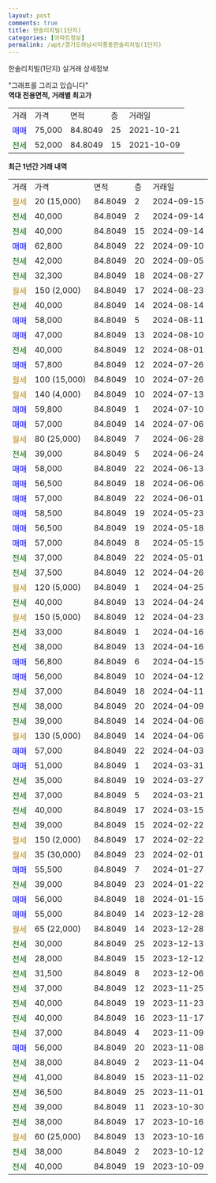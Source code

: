 ```yaml
---
layout: post
comments: true
title: 한솔리치빌(1단지)
categories: [아파트정보]
permalink: /apt/경기도하남시덕풍동한솔리치빌(1단지)
---
```


한솔리치빌(1단지) 실거래 상세정보

<script type="text/javascript">
  google.charts.load('current', {'packages':['line', 'corechart']});
  google.charts.setOnLoadCallback(drawChart);

  function drawChart() {
    var data = new google.visualization.DataTable();
    data.addColumn('date', '거래일');
    data.addColumn('number', "매매");
    data.addColumn('number', "전세");
    data.addColumn('number', "전매");

    data.addRows([[new Date(Date.parse("2024-09-15")), null, null, null], [new Date(Date.parse("2024-09-14")), null, 40000, null], [new Date(Date.parse("2024-09-14")), null, 40000, null], [new Date(Date.parse("2024-09-10")), 62800, null, null], [new Date(Date.parse("2024-09-05")), null, 42000, null], [new Date(Date.parse("2024-08-27")), null, 32300, null], [new Date(Date.parse("2024-08-23")), null, null, null], [new Date(Date.parse("2024-08-14")), null, 40000, null], [new Date(Date.parse("2024-08-11")), 58000, null, null], [new Date(Date.parse("2024-08-10")), 47000, null, null], [new Date(Date.parse("2024-08-01")), null, 40000, null], [new Date(Date.parse("2024-07-26")), 57800, null, null], [new Date(Date.parse("2024-07-26")), null, null, null], [new Date(Date.parse("2024-07-13")), null, null, null], [new Date(Date.parse("2024-07-10")), 59800, null, null], [new Date(Date.parse("2024-07-06")), 57000, null, null], [new Date(Date.parse("2024-06-28")), null, null, null], [new Date(Date.parse("2024-06-24")), null, 39000, null], [new Date(Date.parse("2024-06-13")), 58000, null, null], [new Date(Date.parse("2024-06-06")), 56500, null, null], [new Date(Date.parse("2024-06-01")), 57000, null, null], [new Date(Date.parse("2024-05-23")), 58500, null, null], [new Date(Date.parse("2024-05-18")), 56500, null, null], [new Date(Date.parse("2024-05-15")), 57000, null, null], [new Date(Date.parse("2024-05-01")), null, 37000, null], [new Date(Date.parse("2024-04-26")), null, 37500, null], [new Date(Date.parse("2024-04-25")), null, null, null], [new Date(Date.parse("2024-04-24")), null, 40000, null], [new Date(Date.parse("2024-04-23")), null, null, null], [new Date(Date.parse("2024-04-16")), null, 33000, null], [new Date(Date.parse("2024-04-16")), null, 38000, null], [new Date(Date.parse("2024-04-15")), 56800, null, null], [new Date(Date.parse("2024-04-12")), 56000, null, null], [new Date(Date.parse("2024-04-11")), null, 37000, null], [new Date(Date.parse("2024-04-09")), null, 38000, null], [new Date(Date.parse("2024-04-06")), null, 39000, null], [new Date(Date.parse("2024-04-06")), null, null, null], [new Date(Date.parse("2024-04-03")), 57000, null, null], [new Date(Date.parse("2024-03-31")), 51000, null, null], [new Date(Date.parse("2024-03-27")), null, 35000, null], [new Date(Date.parse("2024-03-21")), null, 37000, null], [new Date(Date.parse("2024-03-15")), null, 40000, null], [new Date(Date.parse("2024-02-22")), null, 39000, null], [new Date(Date.parse("2024-02-22")), null, null, null], [new Date(Date.parse("2024-02-01")), null, null, null], [new Date(Date.parse("2024-01-27")), 55500, null, null], [new Date(Date.parse("2024-01-22")), null, 39000, null], [new Date(Date.parse("2024-01-15")), 56000, null, null], [new Date(Date.parse("2023-12-28")), 55000, null, null], [new Date(Date.parse("2023-12-28")), null, null, null], [new Date(Date.parse("2023-12-13")), null, 30000, null], [new Date(Date.parse("2023-12-12")), null, 28000, null], [new Date(Date.parse("2023-12-06")), null, 31500, null], [new Date(Date.parse("2023-11-25")), null, 37000, null], [new Date(Date.parse("2023-11-23")), null, 40000, null], [new Date(Date.parse("2023-11-17")), null, 40000, null], [new Date(Date.parse("2023-11-09")), null, 37000, null], [new Date(Date.parse("2023-11-08")), 56000, null, null], [new Date(Date.parse("2023-11-04")), null, 38000, null], [new Date(Date.parse("2023-11-02")), null, 41000, null], [new Date(Date.parse("2023-11-01")), null, 36500, null], [new Date(Date.parse("2023-10-30")), null, 39000, null], [new Date(Date.parse("2023-10-16")), null, 38000, null], [new Date(Date.parse("2023-10-16")), null, null, null], [new Date(Date.parse("2023-10-12")), null, 38000, null], [new Date(Date.parse("2023-10-09")), null, 40000, null]]);

    var options = {
      hAxis: {
        format: 'yyyy/MM/dd'
      },    
      lineWidth: 0,
      pointsVisible: true,    
      title: '최근 1년간 유형별 실거래가 분포',
      legend: { position: 'bottom' }
    };

    var formatter = new google.visualization.NumberFormat({pattern:'###,###'} );
    formatter.format(data, 1);
    formatter.format(data, 2);
    
    setTimeout(function() {
        var chart = new google.visualization.LineChart(document.getElementById('columnchart_material'));
        chart.draw(data, (options));
        document.getElementById('loading').style.display = 'none';
    }, 200);
  }
</script>


<div id="loading" style="z-index:20; display: block; margin-left: 0px">"그래프를 그리고 있습니다"</div>
<div id="columnchart_material" style="width: 95%; margin-left: 0px; display: block"></div>
<!-- contents start -->
<b>역대 전용면적, 거래별 최고가</b>
<table class="sortable">
    <tr>
      <td>거래</td>
      <td>가격</td>
      <td>면적</td>
      <td>층</td>
      <td>거래일</td>
    </tr>
        <tr>
          <td><a style="color: blue">매매</a></td>
          <td>75,000</td>
          <td>84.8049</td>
          <td>25</td>
          <td>2021-10-21</td>
        </tr>        
        <tr>
              <td><a style="color: darkgreen">전세</a></td>
              <td>52,000</td>
              <td>84.8049</td>
              <td>15</td>
              <td>2021-10-09</td>
            </tr>        
    
</table>

<b>최근 1년간 거래 내역</b>

<table class="sortable">
    <tr>
      <td>거래</td>
      <td>가격</td>
      <td>면적</td>
      <td>층</td>
      <td>거래일</td>
    </tr>
    <tr>
      <td><a style="color: darkgoldenrod">월세</a></td>
      <td>20 (15,000)</td>
      <td>84.8049</td>
      <td>2</td>
      <td>2024-09-15</td>
    </tr>          <tr>
      <td><a style="color: darkgreen">전세</a></td>
      <td>40,000</td>
      <td>84.8049</td>
      <td>2</td>
      <td>2024-09-14</td>
    </tr>          <tr>
      <td><a style="color: darkgreen">전세</a></td>
      <td>40,000</td>
      <td>84.8049</td>
      <td>15</td>
      <td>2024-09-14</td>
    </tr>          <tr>
      <td><a style="color: blue">매매</a></td>
      <td>62,800</td>
      <td>84.8049</td>
      <td>22</td>
      <td>2024-09-10</td>
    </tr>          <tr>
      <td><a style="color: darkgreen">전세</a></td>
      <td>42,000</td>
      <td>84.8049</td>
      <td>20</td>
      <td>2024-09-05</td>
    </tr>          <tr>
      <td><a style="color: darkgreen">전세</a></td>
      <td>32,300</td>
      <td>84.8049</td>
      <td>18</td>
      <td>2024-08-27</td>
    </tr>          <tr>
      <td><a style="color: darkgoldenrod">월세</a></td>
      <td>150 (2,000)</td>
      <td>84.8049</td>
      <td>17</td>
      <td>2024-08-23</td>
    </tr>          <tr>
      <td><a style="color: darkgreen">전세</a></td>
      <td>40,000</td>
      <td>84.8049</td>
      <td>14</td>
      <td>2024-08-14</td>
    </tr>          <tr>
      <td><a style="color: blue">매매</a></td>
      <td>58,000</td>
      <td>84.8049</td>
      <td>5</td>
      <td>2024-08-11</td>
    </tr>          <tr>
      <td><a style="color: blue">매매</a></td>
      <td>47,000</td>
      <td>84.8049</td>
      <td>13</td>
      <td>2024-08-10</td>
    </tr>          <tr>
      <td><a style="color: darkgreen">전세</a></td>
      <td>40,000</td>
      <td>84.8049</td>
      <td>12</td>
      <td>2024-08-01</td>
    </tr>          <tr>
      <td><a style="color: blue">매매</a></td>
      <td>57,800</td>
      <td>84.8049</td>
      <td>12</td>
      <td>2024-07-26</td>
    </tr>          <tr>
      <td><a style="color: darkgoldenrod">월세</a></td>
      <td>100 (15,000)</td>
      <td>84.8049</td>
      <td>10</td>
      <td>2024-07-26</td>
    </tr>          <tr>
      <td><a style="color: darkgoldenrod">월세</a></td>
      <td>140 (4,000)</td>
      <td>84.8049</td>
      <td>10</td>
      <td>2024-07-13</td>
    </tr>          <tr>
      <td><a style="color: blue">매매</a></td>
      <td>59,800</td>
      <td>84.8049</td>
      <td>1</td>
      <td>2024-07-10</td>
    </tr>          <tr>
      <td><a style="color: blue">매매</a></td>
      <td>57,000</td>
      <td>84.8049</td>
      <td>14</td>
      <td>2024-07-06</td>
    </tr>          <tr>
      <td><a style="color: darkgoldenrod">월세</a></td>
      <td>80 (25,000)</td>
      <td>84.8049</td>
      <td>7</td>
      <td>2024-06-28</td>
    </tr>          <tr>
      <td><a style="color: darkgreen">전세</a></td>
      <td>39,000</td>
      <td>84.8049</td>
      <td>5</td>
      <td>2024-06-24</td>
    </tr>          <tr>
      <td><a style="color: blue">매매</a></td>
      <td>58,000</td>
      <td>84.8049</td>
      <td>22</td>
      <td>2024-06-13</td>
    </tr>          <tr>
      <td><a style="color: blue">매매</a></td>
      <td>56,500</td>
      <td>84.8049</td>
      <td>18</td>
      <td>2024-06-06</td>
    </tr>          <tr>
      <td><a style="color: blue">매매</a></td>
      <td>57,000</td>
      <td>84.8049</td>
      <td>22</td>
      <td>2024-06-01</td>
    </tr>          <tr>
      <td><a style="color: blue">매매</a></td>
      <td>58,500</td>
      <td>84.8049</td>
      <td>19</td>
      <td>2024-05-23</td>
    </tr>          <tr>
      <td><a style="color: blue">매매</a></td>
      <td>56,500</td>
      <td>84.8049</td>
      <td>19</td>
      <td>2024-05-18</td>
    </tr>          <tr>
      <td><a style="color: blue">매매</a></td>
      <td>57,000</td>
      <td>84.8049</td>
      <td>8</td>
      <td>2024-05-15</td>
    </tr>          <tr>
      <td><a style="color: darkgreen">전세</a></td>
      <td>37,000</td>
      <td>84.8049</td>
      <td>22</td>
      <td>2024-05-01</td>
    </tr>          <tr>
      <td><a style="color: darkgreen">전세</a></td>
      <td>37,500</td>
      <td>84.8049</td>
      <td>12</td>
      <td>2024-04-26</td>
    </tr>          <tr>
      <td><a style="color: darkgoldenrod">월세</a></td>
      <td>120 (5,000)</td>
      <td>84.8049</td>
      <td>1</td>
      <td>2024-04-25</td>
    </tr>          <tr>
      <td><a style="color: darkgreen">전세</a></td>
      <td>40,000</td>
      <td>84.8049</td>
      <td>13</td>
      <td>2024-04-24</td>
    </tr>          <tr>
      <td><a style="color: darkgoldenrod">월세</a></td>
      <td>150 (5,000)</td>
      <td>84.8049</td>
      <td>12</td>
      <td>2024-04-23</td>
    </tr>          <tr>
      <td><a style="color: darkgreen">전세</a></td>
      <td>33,000</td>
      <td>84.8049</td>
      <td>1</td>
      <td>2024-04-16</td>
    </tr>          <tr>
      <td><a style="color: darkgreen">전세</a></td>
      <td>38,000</td>
      <td>84.8049</td>
      <td>13</td>
      <td>2024-04-16</td>
    </tr>          <tr>
      <td><a style="color: blue">매매</a></td>
      <td>56,800</td>
      <td>84.8049</td>
      <td>6</td>
      <td>2024-04-15</td>
    </tr>          <tr>
      <td><a style="color: blue">매매</a></td>
      <td>56,000</td>
      <td>84.8049</td>
      <td>10</td>
      <td>2024-04-12</td>
    </tr>          <tr>
      <td><a style="color: darkgreen">전세</a></td>
      <td>37,000</td>
      <td>84.8049</td>
      <td>18</td>
      <td>2024-04-11</td>
    </tr>          <tr>
      <td><a style="color: darkgreen">전세</a></td>
      <td>38,000</td>
      <td>84.8049</td>
      <td>20</td>
      <td>2024-04-09</td>
    </tr>          <tr>
      <td><a style="color: darkgreen">전세</a></td>
      <td>39,000</td>
      <td>84.8049</td>
      <td>14</td>
      <td>2024-04-06</td>
    </tr>          <tr>
      <td><a style="color: darkgoldenrod">월세</a></td>
      <td>130 (5,000)</td>
      <td>84.8049</td>
      <td>14</td>
      <td>2024-04-06</td>
    </tr>          <tr>
      <td><a style="color: blue">매매</a></td>
      <td>57,000</td>
      <td>84.8049</td>
      <td>22</td>
      <td>2024-04-03</td>
    </tr>          <tr>
      <td><a style="color: blue">매매</a></td>
      <td>51,000</td>
      <td>84.8049</td>
      <td>1</td>
      <td>2024-03-31</td>
    </tr>          <tr>
      <td><a style="color: darkgreen">전세</a></td>
      <td>35,000</td>
      <td>84.8049</td>
      <td>19</td>
      <td>2024-03-27</td>
    </tr>          <tr>
      <td><a style="color: darkgreen">전세</a></td>
      <td>37,000</td>
      <td>84.8049</td>
      <td>5</td>
      <td>2024-03-21</td>
    </tr>          <tr>
      <td><a style="color: darkgreen">전세</a></td>
      <td>40,000</td>
      <td>84.8049</td>
      <td>17</td>
      <td>2024-03-15</td>
    </tr>          <tr>
      <td><a style="color: darkgreen">전세</a></td>
      <td>39,000</td>
      <td>84.8049</td>
      <td>15</td>
      <td>2024-02-22</td>
    </tr>          <tr>
      <td><a style="color: darkgoldenrod">월세</a></td>
      <td>150 (2,000)</td>
      <td>84.8049</td>
      <td>17</td>
      <td>2024-02-22</td>
    </tr>          <tr>
      <td><a style="color: darkgoldenrod">월세</a></td>
      <td>35 (30,000)</td>
      <td>84.8049</td>
      <td>23</td>
      <td>2024-02-01</td>
    </tr>          <tr>
      <td><a style="color: blue">매매</a></td>
      <td>55,500</td>
      <td>84.8049</td>
      <td>7</td>
      <td>2024-01-27</td>
    </tr>          <tr>
      <td><a style="color: darkgreen">전세</a></td>
      <td>39,000</td>
      <td>84.8049</td>
      <td>23</td>
      <td>2024-01-22</td>
    </tr>          <tr>
      <td><a style="color: blue">매매</a></td>
      <td>56,000</td>
      <td>84.8049</td>
      <td>18</td>
      <td>2024-01-15</td>
    </tr>          <tr>
      <td><a style="color: blue">매매</a></td>
      <td>55,000</td>
      <td>84.8049</td>
      <td>14</td>
      <td>2023-12-28</td>
    </tr>          <tr>
      <td><a style="color: darkgoldenrod">월세</a></td>
      <td>65 (22,000)</td>
      <td>84.8049</td>
      <td>14</td>
      <td>2023-12-28</td>
    </tr>          <tr>
      <td><a style="color: darkgreen">전세</a></td>
      <td>30,000</td>
      <td>84.8049</td>
      <td>25</td>
      <td>2023-12-13</td>
    </tr>          <tr>
      <td><a style="color: darkgreen">전세</a></td>
      <td>28,000</td>
      <td>84.8049</td>
      <td>15</td>
      <td>2023-12-12</td>
    </tr>          <tr>
      <td><a style="color: darkgreen">전세</a></td>
      <td>31,500</td>
      <td>84.8049</td>
      <td>8</td>
      <td>2023-12-06</td>
    </tr>          <tr>
      <td><a style="color: darkgreen">전세</a></td>
      <td>37,000</td>
      <td>84.8049</td>
      <td>12</td>
      <td>2023-11-25</td>
    </tr>          <tr>
      <td><a style="color: darkgreen">전세</a></td>
      <td>40,000</td>
      <td>84.8049</td>
      <td>19</td>
      <td>2023-11-23</td>
    </tr>          <tr>
      <td><a style="color: darkgreen">전세</a></td>
      <td>40,000</td>
      <td>84.8049</td>
      <td>16</td>
      <td>2023-11-17</td>
    </tr>          <tr>
      <td><a style="color: darkgreen">전세</a></td>
      <td>37,000</td>
      <td>84.8049</td>
      <td>4</td>
      <td>2023-11-09</td>
    </tr>          <tr>
      <td><a style="color: blue">매매</a></td>
      <td>56,000</td>
      <td>84.8049</td>
      <td>20</td>
      <td>2023-11-08</td>
    </tr>          <tr>
      <td><a style="color: darkgreen">전세</a></td>
      <td>38,000</td>
      <td>84.8049</td>
      <td>2</td>
      <td>2023-11-04</td>
    </tr>          <tr>
      <td><a style="color: darkgreen">전세</a></td>
      <td>41,000</td>
      <td>84.8049</td>
      <td>15</td>
      <td>2023-11-02</td>
    </tr>          <tr>
      <td><a style="color: darkgreen">전세</a></td>
      <td>36,500</td>
      <td>84.8049</td>
      <td>25</td>
      <td>2023-11-01</td>
    </tr>          <tr>
      <td><a style="color: darkgreen">전세</a></td>
      <td>39,000</td>
      <td>84.8049</td>
      <td>11</td>
      <td>2023-10-30</td>
    </tr>          <tr>
      <td><a style="color: darkgreen">전세</a></td>
      <td>38,000</td>
      <td>84.8049</td>
      <td>17</td>
      <td>2023-10-16</td>
    </tr>          <tr>
      <td><a style="color: darkgoldenrod">월세</a></td>
      <td>60 (25,000)</td>
      <td>84.8049</td>
      <td>13</td>
      <td>2023-10-16</td>
    </tr>          <tr>
      <td><a style="color: darkgreen">전세</a></td>
      <td>38,000</td>
      <td>84.8049</td>
      <td>2</td>
      <td>2023-10-12</td>
    </tr>          <tr>
      <td><a style="color: darkgreen">전세</a></td>
      <td>40,000</td>
      <td>84.8049</td>
      <td>19</td>
      <td>2023-10-09</td>
    </tr>      </table>
<!-- contents end -->    

